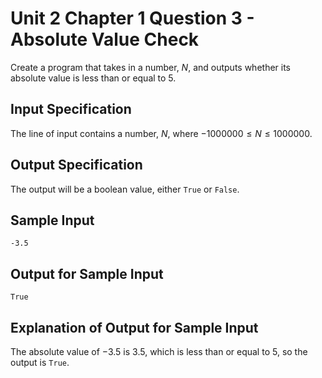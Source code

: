 # Unit 2 Chapter 1 Question 3 - Absolute Value Check  
Create a program that takes in a number, $N$, and outputs whether its absolute value is less than or equal to $5$.

## Input Specification  
The line of input contains a number, $N$, where $-1000000 \leq N \leq 1000000$.

## Output Specification  
The output will be a boolean value, either `True` or `False`.

## Sample Input

```
-3.5
```

## Output for Sample Input  

```
True
```

## Explanation of Output for Sample Input  
The absolute value of $-3.5$ is $3.5$, which is less than or equal to $5$, so the output is `True`.